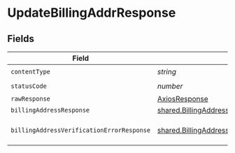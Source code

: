 # UpdateBillingAddrResponse


## Fields

| Field                                                                                                            | Type                                                                                                             | Required                                                                                                         | Description                                                                                                      |
| ---------------------------------------------------------------------------------------------------------------- | ---------------------------------------------------------------------------------------------------------------- | ---------------------------------------------------------------------------------------------------------------- | ---------------------------------------------------------------------------------------------------------------- |
| `contentType`                                                                                                    | *string*                                                                                                         | :heavy_check_mark:                                                                                               | N/A                                                                                                              |
| `statusCode`                                                                                                     | *number*                                                                                                         | :heavy_check_mark:                                                                                               | N/A                                                                                                              |
| `rawResponse`                                                                                                    | [AxiosResponse](https://axios-http.com/docs/res_schema)                                                          | :heavy_minus_sign:                                                                                               | N/A                                                                                                              |
| `billingAddressResponse`                                                                                         | [shared.BillingAddressResponse](../../models/shared/billingaddressresponse.md)                                   | :heavy_minus_sign:                                                                                               | OK                                                                                                               |
| `billingAddressVerificationErrorResponse`                                                                        | [shared.BillingAddressVerificationErrorResponse](../../models/shared/billingaddressverificationerrorresponse.md) | :heavy_minus_sign:                                                                                               | Could not validate address                                                                                       |